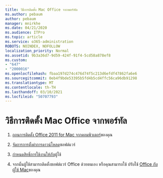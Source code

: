```yaml
---
title: วิธีการติดตั้ง Mac Office จากพอร์ทัล
ms.author: pebaum
author: pebaum
manager: mnirkhe
ms.date: 04/21/2020
ms.audience: ITPro
ms.topic: article
ms.service: o365-administration
ROBOTS: NOINDEX, NOFOLLOW
localization_priority: Normal
ms.assetid: 9b3a36d7-9d59-424f-91f4-5cd58a878ef8
ms.custom:
- "647"
- "2000016"
ms.openlocfilehash: fbaa197d274c476d74f5c213d6efdf47862fa6e6
ms.sourcegitcommit: 0eb4f9bde53395b5fd4b5cd4ffc56ca96db91298
ms.translationtype: MT
ms.contentlocale: th-TH
ms.lasthandoff: 03/10/2021
ms.locfileid: "50707793"
---
```

# <a name="how-to-install-mac-office-from-the-portal"></a>วิธีการติดตั้ง Mac Office จากพอร์ทัล

1. [ถอนการติดตั้ง Office 2011 for Mac จากคอมพิวเตอร์](https://support.office.com/article/4bfcd230-0ea1-4656-bf30-dbfa44d358fa?wt.mc_id=Alchemy_ClientDIA)ของคุณ

2. [จัดการการตั้งค่าการดาวน์โหลด](https://docs.microsoft.com/DeployOffice/manage-software-download-settings-office-365)ซอฟต์แวร์

3. [กําหนดสิทธิ์การใช้งานให้กับ](https://docs.microsoft.com/microsoft-365/admin/manage/assign-licenses-to-users)ผู้ใช้

4. จากนั้นผู้ใช้สามารถติดตั้งซอฟต์แวร์ Office ด้วยตนเอง หรือคุณสามารถใช้ ปรับใช้ [Office กับผู้ใช้ Mac](https://docs.microsoft.com/DeployOffice/mac/deployment-guide-for-office-for-mac)ของคุณ